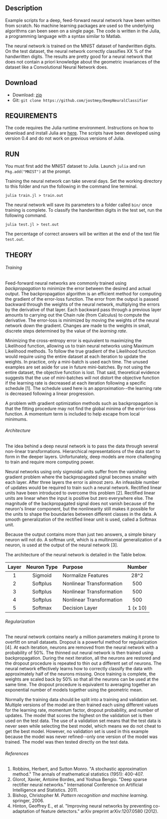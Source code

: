 ## Description

Example scripts for a deep, feed-forward neural network have been written from scratch. No machine learning packages are used so the underlying algorithms can been seen on a single page. The code is written in the Julia, a programming language with a syntax similar to Matlab.

The neural network is trained on the MNIST dataset of handwritten digits. On the test dataset, the neural network correctly classifies XX % of the handwritten digits. The results are pretty good for a neural network that does not contain a priori knowledge about the geometric invariances of the dataset like a Convolutional Neural Network does.

## Download

* Download: [zip](https://github.com/jostmey/DeepNeuralClassifieer/zipball/master)
* Git: `git clone https://github.com/jostmey/DeepNeuralClassifier`

## REQUIREMENTS

The code requires the Julia runtime environment. Instructions on how to download and install Julia are [here](http://julialang.org/). The scripts have been developed using version 0.4 and do not work on previous versions of Julia.

## RUN

You must first add the MNIST dataset to Julia. Launch `julia` and run `Pkg.add("MNIST")` at the prompt.

Training the neural network can take several days. Set the working directory to this folder and run the following in the command line terminal.

`julia train.jl > train.out`

The neural network will save its parameters to a folder called `bin/` once training is complete. To classify the handwritten digits in the test set, run the following command.

`julia test.jl > test.out`

The percentage of correct answers will be written at the end of the text file `test.out`.

## THEORY

###### Training

Feed-forward neural networks are commonly trained using *backpropagation* to minimize the error between the desired and actual output. The backpropagation algorithm is an efficient method for computing the gradient of the error-loss function. The error from the output is passed backward through the weights of the neural network, multiplying the errors by the derivative of that layer. Each backward pass through a previous layer amounts to carrying out the Chain rule (from Calculus) to compute the derivative. The error-loss is minimized by moving the weights of the neural network down the gradient. Changes are made to the weights in small, discrete steps determined by the value of the *learning rate*.

Minimizing the cross-entropy error is equivalent to maximizing the Likelihood function, allowing us to train neural networks using Maximum Likelihood methods. To follow the true gradient of the Likelihood function would require using the entire dataset at each iteration to update the weights. In practice, only a mini-batch is used each time. The unused examples are set aside for use in future mini-batches. By not using the entire dataset, the objective function is lost. That said, theoretical evidence suggests that the use of mini-batches will not distort the objective function if the learning rate is decreased at each iteration following a specific schedule [1]. The schedule used here is an approximation--the learning rate is decreased following a linear progression.

A problem with gradient optimization methods such as backpropagation is that the fitting procedure may not find the global minima of the error-loss function. A momentum term is included to help escape from local minimums.

###### Architecture

The idea behind a deep neural network is to pass the data through several non-linear transformations. Hierarchical representations of the data start to form in the deeper layers. Unfortunately, deep models are more challenging to train and require more computing power.

Neural networks using only sigmoidal units suffer from the vanishing gradient problem where the backpropagated signal becomes smaller with each layer. After three layers the error is almost zero. An infeasible number of updates would be required to train such a neural network. Rectified linear units have been introduced to overcome this problem [2]. Rectified linear units are linear when the input is positive but zero everywhere else. The magnitude of the backpropagated signal does not vanish because of the neuron's linear component, but the nonlinearity still makes it possible for the units to shape the boundaries between different classes in the data. A smooth generalization of the rectified linear unit is used, called a Softmax unit.

Because the output contains more than just two answers, a simple binary neuron will not do. A softmax unit, which is a multinomial generalization of a neuron, is used at the output of the neural network [3].

The architecture of the neural network is detailed in the Table below.

| Layer | Neuron Type | Purpose                  | Number   |
| :----:|:-----------:|:-------------------------|:--------:|
| 1     | Sigmoid     | Normalize Features       | 28^2     |
| 2     | Softplus    | Nonlinear Transformation | 500      |
| 3     | Softplus    | Nonlinear Transformation | 500      |
| 4     | Softplus    | Nonlinear Transformation | 500      |
| 5     | Softmax     | Decision Layer           | 1 (x 10) |

###### Regularization

The neural network contains nearly a million parameters making it prone to overfitt on small datasets. Dropout is a powerful method for regularization [4]. At each iteration, neurons are removed from the neural network with a probability of 50%. The thinned out neural network is then trained using backpropagation. During the next iteration, all the neurons are restored and the dropout procedure is repeated to thin out a different set of neurons. The neural network effectively learns how to correctly classify the data with approximately half of the neurons missing. Once training is complete, the weights are scaled back by 50% so that all the neurons can be used at the same time. The dropout procedure is equivalent to averaging together an exponential number of models together using the geometric mean.

Normally the training data should be split into a training and validation set. Multiple versions of the model are then trained each using different values for the learning rate, momentum factor, dropout probability, and number of updates. The model that scores the highest on the validation set is then used on the test data. The use of a validation set means that the test data is never seen while selecting the best model, which means we do not cheat to get the best model. However, no validation set is used in this example because the model was never refined--only one version of the model was trained. The model was then tested directly on the test data.

###### References

[comment]: # (BIBLIOGRAPHY STYLE: MLA)

1. Robbins, Herbert, and Sutton Monro. "A stochastic approximation method." The annals of mathematical statistics (1951): 400-407.
2. Glorot, Xavier, Antoine Bordes, and Yoshua Bengio. "Deep sparse rectifier neural networks." International Conference on Artificial Intelligence and Statistics. 2011.
3. Bishop, Christopher M. *Pattern recognition and machine learning.* springer, 2006.
4. Hinton, Geoffrey E., et al. "Improving neural networks by preventing co-adaptation of feature detectors." arXiv preprint arXiv:1207.0580 (2012).
